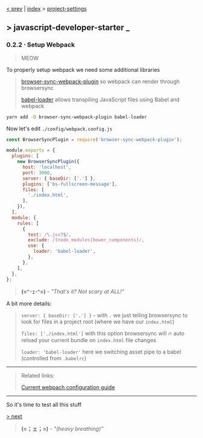[< prev][1] | [index][2] > [project-settings][3]

## \> javascript-developer-starter _
### 0.2.2 ⋅ Setup Webpack
>MEOW

To properly setup webpack we need some additional libraries

> [browser-sync-webpack-plugin][5] so webpack can render through browsersync
>
> [babel-loader][6] allows transpiling JavaScript files using Babel and webpack
```bash
yarn add -D browser-sync-webpack-plugin babel-loader
```
Now let's edit `./config/webpack.config.js`
```javascript
const BrowserSyncPlugin = require('browser-sync-webpack-plugin');

module.exports = {
  plugins: [
    new BrowserSyncPlugin({
      host: 'localhost',
      port: 3000,
      server: { baseDir: ['.'] },
      plugins: ['bs-fullscreen-message'],
      files: [
        './index.html',
      ],
    }),
  ],
  module: {
    rules: [
      {
        test: /\.jsx?$/,
        exclude: /(node_modules|bower_components)/,
        use: {
          loader: 'babel-loader',
        },
      },
    ],
  },
};
```
>**(=^･ｪ･^=)** - *"That's it? Not scary at ALL!"*

A bit more details:
> `server: { baseDir: ['.'] }` - with `.` we just telling browsersync to
look for files in a project root (where we have our `index.html`)
>
> `files: ['./index.html']` with this option browsersync will 🔥 auto reload
your current bundle on `index.html` file changes
>
> `loader: 'babel-loader'` here we switching asset pipe to a babel (controlled
from `.babelrc`)

---
> Related links:
>
>[Current webpach configuration guide][7]
---
So it's time to test all this stuff

[> next][4]

>**(=；ェ；=)** - *"(heavy breathing)"*

[1]: https://github.com/Atre/javascript-developer-starter/tree/project-settings/babel-eslint
[2]: https://github.com/Atre/javascript-developer-starter
[3]: https://github.com/Atre/javascript-developer-starter/tree/project-settings/index
[4]: https://github.com/Atre/javascript-developer-starter/tree/project-settings/lets-try

[5]: https://github.com/Va1/browser-sync-webpack-plugin
[6]: https://github.com/babel/babel-loader
[7]: https://webpack.js.org/configuration
